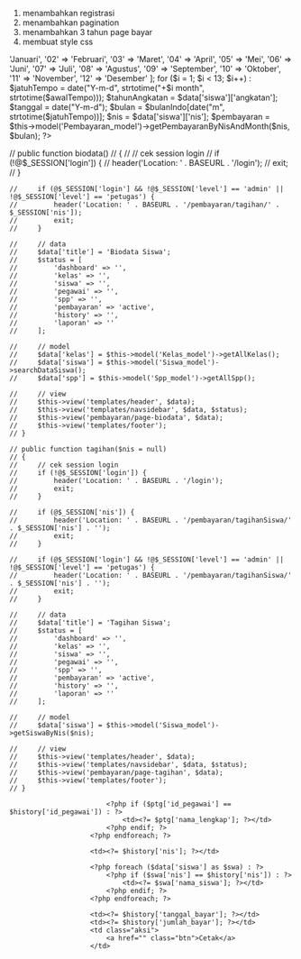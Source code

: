 <!-- Jika di dalam folder ini tidak terdapat index, jangan tampilkan isi foldernya, dan block aksesnya -->

1. menambahkan registrasi
2. menambahkan pagination
3. menambahkan 3 tahun page bayar
4. membuat style css

<?php
                    $awalTempo = date("Y-00-d");
                    $bulanIndo = [
                        '01' => 'Januari',
                        '02' => 'Februari',
                        '03' => 'Maret',
                        '04' => 'April',
                        '05' => 'Mei',
                        '06' => 'Juni',
                        '07' => 'Juli',
                        '08' => 'Agustus',
                        '09' => 'September',
                        '10' => 'Oktober',
                        '11' => 'November',
                        '12' => 'Desember'
                    ];

                    for ($i = 1; $i < 13; $i++) :
                        $jatuhTempo = date("Y-m-d", strtotime("+$i month", strtotime($awalTempo)));
                        $tahunAngkatan = $data['siswa']['angkatan'];

                        $tanggal = date("Y-m-d");
                        $bulan = $bulanIndo[date("m", strtotime($jatuhTempo))];

                        $nis = $data['siswa']['nis'];

                        $pembayaran = $this->model('Pembayaran_model')->getPembayaranByNisAndMonth($nis, $bulan);

                    ?>

// public function biodata()
// {
// // cek session login
// if (!@$\_SESSION['login']) {
// header('Location: ' . BASEURL . '/login');
// exit;
// }

    //     if (@$_SESSION['login'] && !@$_SESSION['level'] == 'admin' || !@$_SESSION['level'] == 'petugas') {
    //         header('Location: ' . BASEURL . '/pembayaran/tagihan/' . $_SESSION['nis']);
    //         exit;
    //     }

    //     // data
    //     $data['title'] = 'Biodata Siswa';
    //     $status = [
    //         'dashboard' => '',
    //         'kelas' => '',
    //         'siswa' => '',
    //         'pegawai' => '',
    //         'spp' => '',
    //         'pembayaran' => 'active',
    //         'history' => '',
    //         'laporan' => ''
    //     ];

    //     // model
    //     $data['kelas'] = $this->model('Kelas_model')->getAllKelas();
    //     $data['siswa'] = $this->model('Siswa_model')->searchDataSiswa();
    //     $data['spp'] = $this->model('Spp_model')->getAllSpp();

    //     // view
    //     $this->view('templates/header', $data);
    //     $this->view('templates/navsidebar', $data, $status);
    //     $this->view('pembayaran/page-biodata', $data);
    //     $this->view('templates/footer');
    // }

    // public function tagihan($nis = null)
    // {
    //     // cek session login
    //     if (!@$_SESSION['login']) {
    //         header('Location: ' . BASEURL . '/login');
    //         exit;
    //     }

    //     if (@$_SESSION['nis']) {
    //         header('Location: ' . BASEURL . '/pembayaran/tagihanSiswa/' . $_SESSION['nis'] . '');
    //         exit;
    //     }

    //     if (@$_SESSION['login'] && !@$_SESSION['level'] == 'admin' || !@$_SESSION['level'] == 'petugas') {
    //         header('Location: ' . BASEURL . '/pembayaran/tagihanSiswa/' . $_SESSION['nis'] . '');
    //         exit;
    //     }

    //     // data
    //     $data['title'] = 'Tagihan Siswa';
    //     $status = [
    //         'dashboard' => '',
    //         'kelas' => '',
    //         'siswa' => '',
    //         'pegawai' => '',
    //         'spp' => '',
    //         'pembayaran' => 'active',
    //         'history' => '',
    //         'laporan' => ''
    //     ];

    //     // model
    //     $data['siswa'] = $this->model('Siswa_model')->getSiswaByNis($nis);

    //     // view
    //     $this->view('templates/header', $data);
    //     $this->view('templates/navsidebar', $data, $status);
    //     $this->view('pembayaran/page-tagihan', $data);
    //     $this->view('templates/footer');
    // }

<!-- HISTORY -->
<?php foreach ($data['pegawai'] as $ptg) : ?>

                            <?php if ($ptg['id_pegawai'] == $history['id_pegawai']) : ?>
                                <td><?= $ptg['nama_lengkap']; ?></td>
                            <?php endif; ?>
                        <?php endforeach; ?>

                        <td><?= $history['nis']; ?></td>

                        <?php foreach ($data['siswa'] as $swa) : ?>
                            <?php if ($swa['nis'] == $history['nis']) : ?>
                                <td><?= $swa['nama_siswa']; ?></td>
                            <?php endif; ?>
                        <?php endforeach; ?>

                        <td><?= $history['tanggal_bayar']; ?></td>
                        <td><?= $history['jumlah_bayar']; ?></td>
                        <td class="aksi">
                            <a href="" class="btn">Cetak</a>
                        </td>
